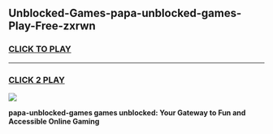 
## Unblocked-Games-papa-unblocked-games-Play-Free-zxrwn
<h3>
<a href="https://premium76.site?title=papa-unblocked-games&ref=12A">CLICK TO PLAY</a></h3>
<hr>

<h3>
<a href="https://premium76.site?title=papa-unblocked-games&ref=12A">CLICK 2 PLAY</a>
  
</h3>

<a href="https://premium76.site?title=papa-unblocked-games&ref=12A"><img src="https://clearcache.store/games.png"></a>


**papa-unblocked-games games unblocked: Your Gateway to Fun and Accessible Online Gaming**
